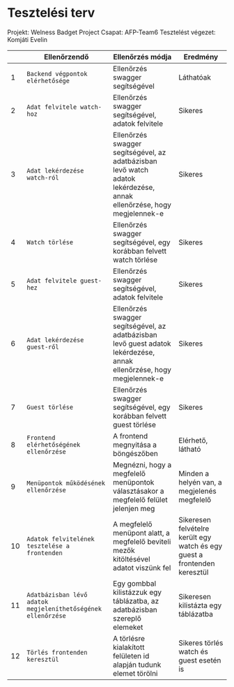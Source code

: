 ﻿# Tesztelési terv

Projekt: Welness Badget Project
Csapat: AFP-Team6
Tesztelést végezet: Komjáti Evelin


|                |Ellenőrzendő                     |Ellenőrzés módja           | Eredmény|
|----------------|---------------------------------|---------------------------|---------|
|        1       |`Backend végpontok elérhetősége`          |Ellenőrzés swagger segítségével   |Láthatóak         |
|        2       |`Adat felvitele watch-hoz`                |Ellenőrzés swagger segítségével, adatok felvitele   |Sikeres			|
|        3       |`Adat lekérdezése watch-ról `             |Ellenőrzés swagger segítségével, az adatbázisban levő watch adatok lekérdezése, annak ellenőrzése, hogy megjelennek-e   |Sikeres		    |
|        4       |`Watch törlése                `           |Ellenőrzés swagger segítségével, egy korábban felvett watch törlése   |Sikeres           |
|        5       |`Adat felvitele guest-hez`                |Ellenőrzés swagger segítségével, adatok felvitele      |Sikeres			|
|        6       |`Adat lekérdezése guest-ről `             |Ellenőrzés swagger segítségével, az adatbázisban levő guest adatok lekérdezése, annak ellenőrzése, hogy megjelennek-e     |Sikeres		    |
|        7       |`Guest törlése                `           |Ellenőrzés swagger segítségével, egy korábban felvett guest törlése   |Sikeres           |
|        8       |`Frontend elérhetőségének ellenőrzése `   |A frontend megnyitása a böngészőben |Elérhető, látható		    |
|        9       |`Menüpontok működésének ellenőrzése` |Megnézni, hogy a megfelelő menüpontok választásakor a megfelelő felület jelenjen meg   |Minden a helyén van, a megjelenés megfelelő           |
|        10      |`Adatok felvitelének tesztelése a frontenden` | A megfelelő menüpont alatt, a megfelelő beviteli mezők kitöltésével adatot viszünk fel |Sikeresen felvételre került egy watch és egy guest a frontenden keresztül|
|       11       |`Adatbázisban lévő adatok megjeleníthetőségének ellenőrzése` | Egy gombbal kilistázzuk egy táblázatba, az adatbázisban szereplő elemeket|Sikeresen kilistázta egy táblázatba|
|       12       |`Törlés frontenden keresztül`| A törlésre kialakított felületen id alapján tudunk elemet törölni| Sikeres törlés watch és guest esetén is|

